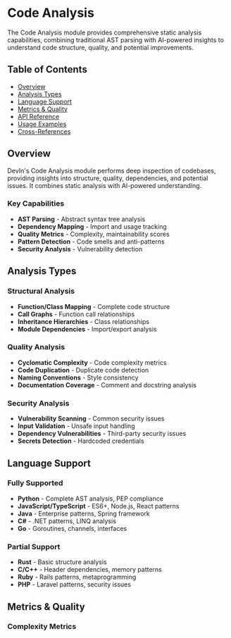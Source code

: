 # Code Analysis

The Code Analysis module provides comprehensive static analysis capabilities, combining traditional AST parsing with AI-powered insights to understand code structure, quality, and potential improvements.

## Table of Contents
- [Overview](#overview)
- [Analysis Types](#analysis-types)
- [Language Support](#language-support)
- [Metrics & Quality](#metrics--quality)
- [API Reference](#api-reference)
- [Usage Examples](#usage-examples)
- [Cross-References](#cross-references)

## Overview

DevIn's Code Analysis module performs deep inspection of codebases, providing insights into structure, quality, dependencies, and potential issues. It combines static analysis with AI-powered understanding.

### Key Capabilities
- **AST Parsing** - Abstract syntax tree analysis
- **Dependency Mapping** - Import and usage tracking
- **Quality Metrics** - Complexity, maintainability scores
- **Pattern Detection** - Code smells and anti-patterns
- **Security Analysis** - Vulnerability detection

## Analysis Types

### Structural Analysis
- **Function/Class Mapping** - Complete code structure
- **Call Graphs** - Function call relationships
- **Inheritance Hierarchies** - Class relationships
- **Module Dependencies** - Import/export analysis

### Quality Analysis
- **Cyclomatic Complexity** - Code complexity metrics
- **Code Duplication** - Duplicate code detection
- **Naming Conventions** - Style consistency
- **Documentation Coverage** - Comment and docstring analysis

### Security Analysis
- **Vulnerability Scanning** - Common security issues
- **Input Validation** - Unsafe input handling
- **Dependency Vulnerabilities** - Third-party security issues
- **Secrets Detection** - Hardcoded credentials

## Language Support

### Fully Supported
- **Python** - Complete AST analysis, PEP compliance
- **JavaScript/TypeScript** - ES6+, Node.js, React patterns
- **Java** - Enterprise patterns, Spring framework
- **C#** - .NET patterns, LINQ analysis
- **Go** - Goroutines, channels, interfaces

### Partial Support
- **Rust** - Basic structure analysis
- **C/C++** - Header dependencies, memory patterns
- **Ruby** - Rails patterns, metaprogramming
- **PHP** - Laravel patterns, security issues

## Metrics & Quality

### Complexity Metrics